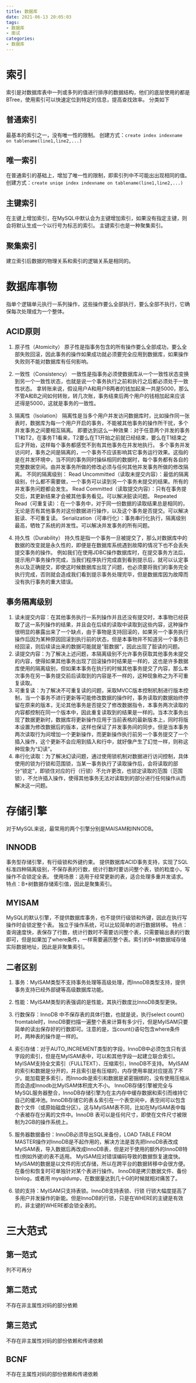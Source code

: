 ```yaml
---
title: 数据库
date: 2021-06-13 20:05:03
tags:
- 数据库
- 面试
categories:
- 数据库
---
```


# 索引
索引是对数据库表中一列或多列的值进行排序的数据结构，他们的底层使用的都是BTree，使用索引可以快速定位到特定的信息，提高查找效率。
分类如下

## 普通索引
最基本的索引之一，没有唯一性的限制。
创建方式：` create index indexname on tablename(line1,line2,...) `

## 唯一索引
在普通索引的基础上，增加了唯一性的限制，即索引列中不可能出出现相同的值。
创建方式：` create uniqe index indexname on tablename(line1,line2,...) `

## 主键索引
在主键上增加索引，在MySQL中默认会为主键增加索引，如果没有指定主键，则会将默认生成一个以行号为标志的索引。
主键索引也是一种聚集索引。

## 聚集索引
建立索引后数据的物理关系和索引的逻辑关系是相同的。

# 数据库事物
指单个逻辑单元执行一系列操作，这些操作要么全部执行，要么全部不执行，它确保每次处理成为一个整体。

## ACID原则
1. 原子性（Atomicity）
原子性是指事务包含的所有操作要么全部成功，要么全部失败回滚，因此事务的操作如果成功就必须要完全应用到数据库，如果操作失败则不能对数据库有任何影响。

2. 一致性（Consistency）
一致性是指事务必须使数据库从一个一致性状态变换到另一个一致性状态，也就是说一个事务执行之前和执行之后都必须处于一致性状态。
拿转账来说，假设用户A和用户B两者的钱加起来一共是5000，那么不管A和B之间如何转账，转几次账，事务结束后两个用户的钱相加起来应该还得是5000，这就是事务的一致性。

3. 隔离性（Isolation）
隔离性是当多个用户并发访问数据库时，比如操作同一张表时，数据库为每一个用户开启的事务，不能被其他事务的操作所干扰，多个并发事务之间要相互隔离。
即要达到这么一种效果：对于任意两个并发的事务T1和T2，在事务T1看来，T2要么在T1开始之前就已经结束，要么在T1结束之后才开始，这样每个事务都感觉不到有其他事务在并发地执行。
多个事务并发访问时，事务之间是隔离的，一个事务不应该影响其它事务运行效果。这指的是在并发环境中，当不同的事务同时操纵相同的数据时，每个事务都有各自的完整数据空间。由并发事务所做的修改必须与任何其他并发事务所做的修改隔离。
不同的隔离级别：
Read Uncommitted（读取未提交内容）：最低的隔离级别，什么都不需要做，一个事务可以读到另一个事务未提交的结果。所有的并发事务问题都会发生。
Read Committed（读取提交内容）：只有在事务提交后，其更新结果才会被其他事务看见。可以解决脏读问题。
Repeated Read（可重复读）：在一个事务中，对于同一份数据的读取结果总是相同的，无论是否有其他事务对这份数据进行操作，以及这个事务是否提交。可以解决脏读、不可重复读。
Serialization（可串行化）：事务串行化执行，隔离级别最高，牺牲了系统的并发性。可以解决并发事务的所有问题。

4. 持久性（Durability）
持久性是指一个事务一旦被提交了，那么对数据库中的数据的改变就是永久性的，即便是在数据库系统遇到故障的情况下也不会丢失提交事务的操作。
例如我们在使用JDBC操作数据库时，在提交事务方法后，提示用户事务操作完成，当我们程序执行完成直到看到提示后，就可以认定事务以及正确提交，即使这时候数据库出现了问题，也必须要将我们的事务完全执行完成，否则就会造成我们看到提示事务处理完毕，但是数据库因为故障而没有执行事务的重大错误。

## 事务隔离级别
1. 读未提交内容：在其他事务执行一系列操作并且还没有提交时，本事物已经获取了这一系列操作的结果，并且会在后续的读取中读取到这些内容，这种操作很明显的暴露出来了一个缺点，由于事物是支持回滚的，如果另一个事务执行操作后因为某种原因回滚到执行前的状态，但是本事物并不知道另一个事务已经回滚，则后续读出来的数据可能就是“脏数据”，因此出现了脏读的问题。
2. 读提交内容：为了解决上述问题，本隔离级别不允许事务获取其他事务未提交的内容，使得如果其他事务出现了回滚操作时结果是一样的，这也是许多数据库使用的隔离级别，但如果本事务在执行的时候其他事务提交了内容，那么本次事务在另一事务提交前后读取到的内容是不一样的，这种现象称之为不可重复读取。
3. 可重复读：为了解决不可重复读的问题，采取MVCC版本控制机制进行版本控制，当一个事务不进行更新等可能修改数据的操作时，事务读取的数据始终停留在原来的版本，无论其他事务是否提交了修改数据指令，本事务两次读取的内容都控制在同一个版本中，因此重复读取到的结果是一样的。当本次事务出现了数据更新时，数据库将更新操作应用于当前表格的最新版本上，同时将版本设置为修改数据后的版本，这样也保证了并发事务间的同步。但是当本事务两次读取行为间增加一个更新操作，而更新操作执行前另一个事务提交了一个插入操作，这个更新不会应用到插入和行中，就好像产生了幻觉一样，则称这种现象为“幻读”。
4. 串行化读取：为了解决幻读问题，通过使用锁机制对数据进行访问控制，具体使用的锁为行锁和范围锁，当某一事务执行了读取操作后，会将读取的部分“锁定”，即锁住对应的行（行锁）不允许更改，也锁定读取的范围（范围锁），不允许插入操作，使得其他事务无法对读取到的部分进行任何操作从而解决这一问题。


# 存储引擎
对于MySQL来说，最常用的两个引擎分别是MAISAM和INNODB。
## INNODB
事务型存储引擎，有行级锁和外键约束。
提供数据库ACID事务支持，实现了SQL标准四种隔离级别，不保存表的行数，统计行数时要访问整个表，锁的粒度小，写操作不会锁定全表。
使用场景：适用于经常更新的表，适合处理多重并发请求。
特点：B+树数据存储索引值，因此是聚集索引。

## MYISAM
MySQL的默认引擎，不提供数据库事务，也不提供行级锁和外键，因此在执行写操作时会锁定整个表。
独立于操作系统，可以比较简单的进行数据转移。
特点：查询速度快，表保存了行数，统计行数时不需要访问整个表，只需要输出表的行数即可，但是如果加了where条件，一样需要遍历整个表。索引的B+树数据域存储实际数据地址，因此是非聚集索引。

## 二者区别
1. 事务：MyISAM类型不支持事务处理等高级处理，而InnoDB类型支持，提供事务支持已经外部键等高级数据库功能。

2. 性能：MyISAM类型的表强调的是性能，其执行数度比InnoDB类型更快。

3. 行数保存：InnoDB 中不保存表的具体行数，也就是说，执行select count() fromtable时，InnoDB要扫描一遍整个表来计算有多少行，但是MyISAM只要简单的读出保存好的行数即可。注意的是，当count()语句包含where条件时，两种表的操作是一样的。

4. 索引存储：对于AUTO_INCREMENT类型的字段，InnoDB中必须包含只有该字段的索引，但是在MyISAM表中，可以和其他字段一起建立联合索引。MyISAM支持全文索引（FULLTEXT）、压缩索引，InnoDB不支持。
MyISAM的索引和数据是分开的，并且索引是有压缩的，内存使用率就对应提高了不少。能加载更多索引，而Innodb是索引和数据是紧密捆绑的，没有使用压缩从而会造成Innodb比MyISAM体积庞大不小。
InnoDB存储引擎被完全与MySQL服务器整合，InnoDB存储引擎为在主内存中缓存数据和索引而维持它自己的缓冲池。InnoDB存储它的表＆索引在一个表空间中，表空间可以包含数个文件（或原始磁盘分区）。这与MyISAM表不同，比如在MyISAM表中每个表被存在分离的文件中。InnoDB 表可以是任何尺寸，即使在文件尺寸被限制为2GB的操作系统上。

5. 服务器数据备份：InnoDB必须导出SQL来备份，LOAD TABLE FROM MASTER操作对InnoDB是不起作用的，解决方法是首先把InnoDB表改成MyISAM表，导入数据后再改成InnoDB表，但是对于使用的额外的InnoDB特性(例如外键)的表不适用。
MyISAM应对错误编码导致的数据恢复速度快。MyISAM的数据是以文件的形式存储，所以在跨平台的数据转移中会很方便。在备份和恢复时可单独针对某个表进行操作。
InnoDB是拷贝数据文件、备份 binlog，或者用 mysqldump，在数据量达到几十G的时候就相对痛苦了。

6. 锁的支持：MyISAM只支持表锁。InnoDB支持表锁、行锁 行锁大幅度提高了多用户并发操作的新能。但是InnoDB的行锁，只是在WHERE的主键是有效的，非主键的WHERE都会锁全表的。

# 三大范式
## 第一范式
列不可再分

## 第二范式
不存在非主属性对码的部分依赖

## 第三范式
不存在非主属性对码的部份依赖和传递依赖

## BCNF
不存在主属性对码的部份依赖和传递依赖